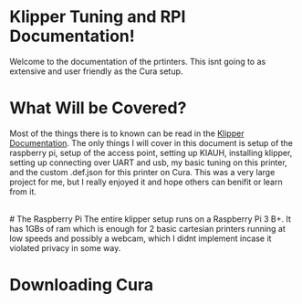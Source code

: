 # Klipper Tuning and RPI Documentation!
Welcome to the documentation of the prtinters. This isnt going to as extensive and user friendly as the Cura setup.
<br>

# What Will be Covered?
Most of the things there is to known can be read in the <a href="https://www.klipper3d.org/Overview.html">Klipper Documentation</a>. The only things I will cover in this document is setup of the raspberry pi, setup of the access point, setting up KIAUH, installing klipper, setting up connecting over UART and usb, my basic tuning on this printer, and the custom .def.json for this printer on Cura. This was a very large project for me, but I really enjoyed it and hope others can benifit or learn from it.

<br>
# The Raspberry Pi
The entire klipper setup runs on a Raspberry Pi 3 B+. It has 1GBs of ram which is enough for 2 basic cartesian printers running at low speeds and possibly a webcam, which I didnt implement incase it violated privacy in some way.

# Downloading Cura
